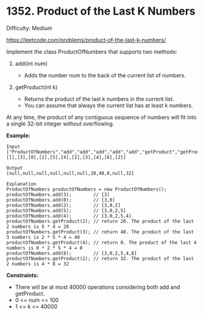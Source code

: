 # 1352. Product of the Last K Numbers

Difficulty: Medium

https://leetcode.com/problems/product-of-the-last-k-numbers/

Implement the class ProductOfNumbers that supports two methods:

1. add(int num)

    * Adds the number num to the back of the current list of numbers.
2. getProduct(int k)

    * Returns the product of the last k numbers in the current list.
    * You can assume that always the current list has at least k numbers.

At any time, the product of any contiguous sequence of numbers will fit into a single 32-bit integer without overflowing.

**Example:**
```
Input
["ProductOfNumbers","add","add","add","add","add","getProduct","getProduct","getProduct","add","getProduct"]
[[],[3],[0],[2],[5],[4],[2],[3],[4],[8],[2]]

Output
[null,null,null,null,null,null,20,40,0,null,32]

Explanation
ProductOfNumbers productOfNumbers = new ProductOfNumbers();
productOfNumbers.add(3);        // [3]
productOfNumbers.add(0);        // [3,0]
productOfNumbers.add(2);        // [3,0,2]
productOfNumbers.add(5);        // [3,0,2,5]
productOfNumbers.add(4);        // [3,0,2,5,4]
productOfNumbers.getProduct(2); // return 20. The product of the last 2 numbers is 5 * 4 = 20
productOfNumbers.getProduct(3); // return 40. The product of the last 3 numbers is 2 * 5 * 4 = 40
productOfNumbers.getProduct(4); // return 0. The product of the last 4 numbers is 0 * 2 * 5 * 4 = 0
productOfNumbers.add(8);        // [3,0,2,5,4,8]
productOfNumbers.getProduct(2); // return 32. The product of the last 2 numbers is 4 * 8 = 32 
```

**Constraints:**

* There will be at most 40000 operations considering both add and getProduct.
* 0 <= num <= 100
* 1 <= k <= 40000
